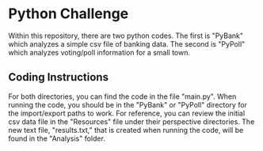 # Python Challenge
Within this repository, there are two python codes. The first is "PyBank" which analyzes a simple csv file of banking data. The second is "PyPoll" which analyzes voting/poll information for a small town.

## Coding Instructions
  For both directories, you can find the code in the file "main.py". When running the code, you should be in the "PyBank" or "PyPoll" directory for the import/export paths to work. For reference, you can review the initial csv data file in the "Resources" file under their perspective directories. The new text file, "results.txt," that is created when running the code, will be found in the "Analysis" folder.
